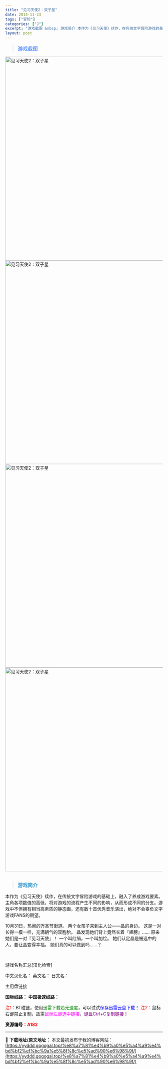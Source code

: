 ```yaml
---
title: "见习天使2：双子星"
date: 2014-11-23
tags: ["冒险"]
categories: ["J"]
excerpt: "游戏截图 &nbsp; 游戏简介 本作为《见习天使》续作，在传统文字冒险游戏的基础上，融入了养成游戏要素。主角各项数值的高低，将对游戏的流程产生不同的影响，从而形成不同的分支。游戏中不但拥有相当高素质的静态画，还有数十首优秀音乐演出，绝对不会辜负文字游戏FANS的期望。 10月31日，热闹的万圣节街&hellip;"
layout: post
---
```


<div>
<blockquote><b><span style="font-size: 12pt; color: #6699ff;">游戏截图</span></b></blockquote>
<div><img title="点击放大" src="https://yyddd.gogogal.top/wp-content/uploads/2025/04/20250430_6811da53551c8.webp" alt="见习天使2：双子星" width="650" /></div>
<div><img title="点击放大" src="https://yyddd.gogogal.top/wp-content/uploads/2025/04/20250430_6811da56482dc.webp" alt="见习天使2：双子星" width="650" /></div>
<div><img title="点击放大" src="https://yyddd.gogogal.top/wp-content/uploads/2025/04/20250430_6811da599131c.webp" alt="见习天使2：双子星" width="650" /></div>
<div><img title="点击放大" src="https://yyddd.gogogal.top/wp-content/uploads/2025/04/20250430_6811da5c8607d.webp" alt="见习天使2：双子星" width="650" /></div>
&nbsp;
<blockquote><b><span style="font-size: 12pt; color: #3399cc;">游戏简介</span></b></blockquote>
<div>本作为《见习天使》续作，在传统文字冒险游戏的基础上，融入了养成游戏要素。主角各项数值的高低，将对游戏的流程产生不同的影响，从而形成不同的分支。游戏中不但拥有相当高素质的静态画，还有数十首优秀音乐演出，绝对不会辜负文字游戏FANS的期望。

10月31日，热闹的万圣节街道。
两个女孩子来到主人公——晶的身边。
这是一对长得一模一样，充满朝气的双胞胎。
晶发现她们背上竟然长着『翅膀』……
原来她们是一对『见习天使』！
一个叫红绢，一个叫加绘。
她们认定晶是被选中的人，要让晶变得幸福。
她们真的可以做到吗……？</div>
&nbsp;

游戏名称汇总[汉化检索]

中文汉化名：
英文名：
日文名：
</div>
<div class="panel panel-primary">
<div class="panel-heading">主用盘链接</div>
<div class="panel-body">

<b>国际线路：</b>
<b>中国极速线路：</b>


<span style="color: #ff0000;">注1：</span>BT磁链，使用<span style="color: #008000;">迅雷下载若无速度</span>，可以试试<span style="color: #0000ff;">保存迅雷云盘下载！</span>
<span style="color: #ff0000;">注2：</span>鼠标右键禁止复制，故需<span style="color: #ff00ff;">鼠标左键选中链接</span>，<span style="color: #800080;">键盘Ctrl+C复制链接！</span>

</div>
<div class="panel-footer"><span style="color: #ff0000;"><b><span style="color: #000000;">资源编号</span>：A182</b></span></div>
</div>

---
📖 **下载地址/原文地址：** 本文最初发布于我的博客网站：[https://yyddd.gogogal.top/%e8%a7%81%e4%b9%a0%e5%a4%a9%e4%bd%bf2%ef%bc%9a%e5%8f%8c%e5%ad%90%e6%98%9f/](https://yyddd.gogogal.top/%e8%a7%81%e4%b9%a0%e5%a4%a9%e4%bd%bf2%ef%bc%9a%e5%8f%8c%e5%ad%90%e6%98%9f/)

